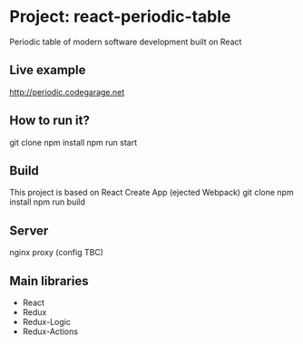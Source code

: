 # Project: react-periodic-table
Periodic table of modern software development built on React

## Live example
http://periodic.codegarage.net

## How to run it?
git clone
npm install
npm run start

## Build
This project is based on React Create App (ejected Webpack)
git clone
npm install
npm run build

## Server
nginx proxy (config TBC)

## Main libraries
- React
- Redux
- Redux-Logic
- Redux-Actions
